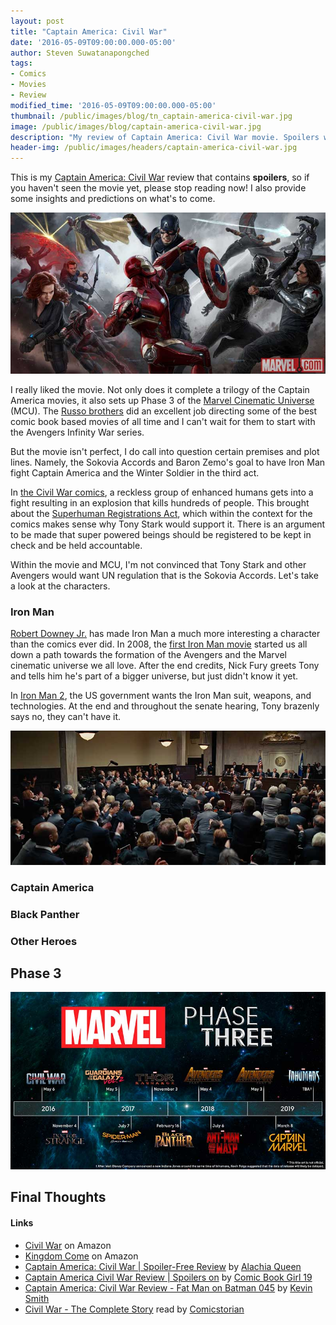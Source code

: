 ```yaml
---
layout: post
title: "Captain America: Civil War"
date: '2016-05-09T09:00:00.000-05:00'
author: Steven Suwatanapongched
tags:
- Comics
- Movies
- Review
modified_time: '2016-05-09T09:00:00.000-05:00'
thumbnail: /public/images/blog/tn_captain-america-civil-war.jpg
image: /public/images/blog/captain-america-civil-war.jpg
description: "My review of Captain America: Civil War movie. Spoilers will be everywhere."
header-img: /public/images/headers/captain-america-civil-war.jpg
---
```


This is my [Captain America: Civil War](http://www.imdb.com/title/tt3498820/) review that contains **spoilers**, so if you haven't seen the movie yet, please stop reading now! I also provide some insights and predictions on what's to come.

![Captain America Civil War](/public/images/blog/captain-america-civil-war.jpg)

I really liked the movie. Not only does it complete a trilogy of the Captain America movies, it also sets up Phase 3 of the [Marvel Cinematic Universe](https://en.wikipedia.org/wiki/Marvel_Cinematic_Universe) (MCU). The [Russo brothers](https://en.wikipedia.org/wiki/Russo_brothers) did an excellent job directing some of the best comic book based movies of all time and I can't wait for them to start with the Avengers Infinity War series.

But the movie isn't perfect, I do call into question certain premises and plot lines. Namely, the Sokovia Accords and Baron Zemo's goal to have Iron Man fight Captain America and the Winter Soldier in the third act.

In [the Civil War comics](https://en.wikipedia.org/wiki/Civil_War_(comics)), a reckless group of enhanced humans gets into a fight resulting in an explosion that kills hundreds of people. This brought about the [Superhuman Registrations Act](https://en.wikipedia.org/wiki/Registration_acts_(comics)#2006_Superhuman_Registration_Act), which within the context for the comics makes sense why Tony Stark would support it. There is an argument to be made that super powered beings should be registered to be kept in check and be held accountable.

Within the movie and MCU, I'm not convinced that Tony Stark and other Avengers would want UN regulation that is the Sokovia Accords. Let's take a look at the characters.

### Iron Man

[Robert Downey Jr.](http://www.imdb.com/name/nm0000375/) has made Iron Man a much more interesting a character than the comics ever did. In 2008, the [first Iron Man movie](http://www.imdb.com/title/tt0371746/) started us all down a path towards the formation of the Avengers and the Marvel cinematic universe we all love. After the end credits, Nick Fury greets Tony and tells him he's part of a bigger universe, but just didn't know it yet.

In [Iron Man 2](http://www.imdb.com/title/tt1228705/), the US government wants the Iron Man suit, weapons, and technologies. At the end and throughout the senate hearing, Tony brazenly says no, they can't have it.

![Iron Man 2 Senate hearing](/public/images/blog/iron-man-2-senate.jpg)



### Captain America

### Black Panther

### Other Heroes


## Phase 3

![Marvel Phase 3](/public/images/blog/marvel-phase-3.jpg)

## Final Thoughts

#### Links

* [Civil War](http://amzn.to/24HiOVg) on Amazon
* [Kingdom Come](http://amzn.to/1T8ffSE) on Amazon
* [Captain America: Civil War | Spoiler-Free Review](https://www.youtube.com/watch?v=w_UpkPIzZlc) by [Alachia Queen](https://www.youtube.com/user/queenalachia)
* [Captain America Civil War Review | Spoilers on](https://www.youtube.com/watch?v=B5SeGu3Udn8) by [Comic Book Girl 19](https://www.youtube.com/user/comicbookgirl19)
* [Captain America: Civil War Review - Fat Man on Batman 045](https://www.youtube.com/watch?v=LDAlnewl1A4) by [Kevin Smith](https://www.youtube.com/user/KevinSmith37)
* [Civil War - The Complete Story](https://www.youtube.com/watch?v=Ed8UZprDgkw) read by [Comicstorian](https://www.youtube.com/user/comicstorian)
